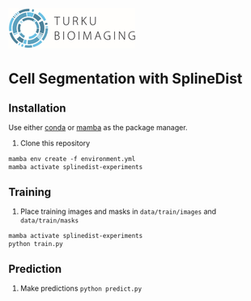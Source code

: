 <img src="tbi_logo.png" alt="drawing" width="250"/>

# Cell Segmentation with SplineDist


## Installation
Use either [conda](https://docs.conda.io/en/latest/miniconda.html) or [mamba](https://github.com/mamba-org/mamba) as the package manager.
1. Clone this repository
```
mamba env create -f environment.yml
mamba activate splinedist-experiments
```

## Training
1. Place training images and masks in `data/train/images` and `data/train/masks`
```
mamba activate splinedist-experiments
python train.py
```

## Prediction
1. Make predictions `python predict.py`
